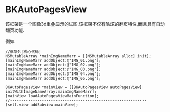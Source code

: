 # BKAutoPagesView
该框架是一个图像3d重叠显示的试图.该框架不仅有酷炫的翻页特性,而且具有自动翻页功能.

例如:

    //框架外[核心代码]
    NSMutableArray *mainImgNameMarr = [[NSMutableArray alloc] init];
    [mainImgNameMarr addObject:@"IMG_01.png"];
    [mainImgNameMarr addObject:@"IMG_02.png"];
    [mainImgNameMarr addObject:@"IMG_03.png"];
    [mainImgNameMarr addObject:@"IMG_04.png"];
    [mainImgNameMarr addObject:@"IMG_05.png"];
    
    BKAutoPagesView *mainView = [[BKAutoPagesView autoPagesView] initWithImageNameArray:mainImgNameMarr];
    [mainView loadAutoPagesViewMainFunction];
    //------------------------------------------------------------
    [self.view addSubview:mainView];

